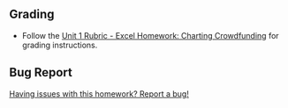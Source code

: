 ## Grading

* Follow the [Unit 1 Rubric - Excel Homework: Charting Crowdfunding](https://docs.google.com/document/d/1gIVky_5CZi-b4w07RLBYZyXgbbhMRemvpcT1V6EGkvw/edit?usp=sharing) for grading instructions.

## Bug Report

[Having issues with this homework? Report a bug!](https://bit.ly/39SiFFV)
